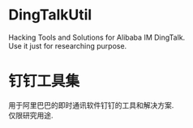 # DingTalkUtil
Hacking Tools and Solutions for Alibaba IM DingTalk.  
Use it just for researching purpose.  
# 钉钉工具集  
用于阿里巴巴的即时通讯软件钉钉的工具和解决方案.  
仅限研究用途.  
